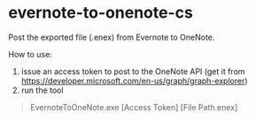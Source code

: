 # evernote-to-onenote-cs

Post the exported file (.enex) from Evernote to OneNote.

How to use:
1. issue an access token to post to the OneNote API (get it from https://developer.microsoft.com/en-us/graph/graph-explorer)
2. run the tool
> EvernoteToOneNote.exe [Access Token] [File Path.enex]